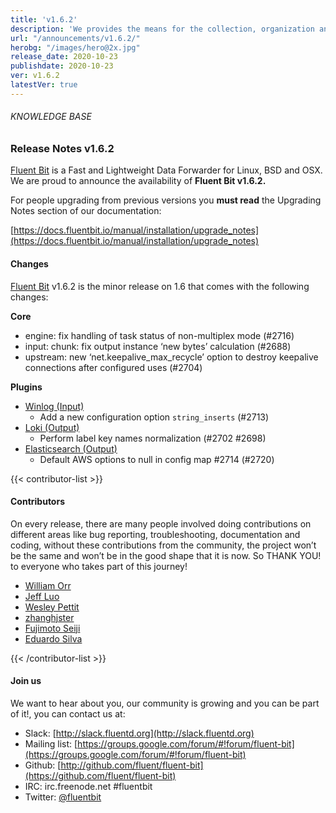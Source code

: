 ```yaml
---
title: 'v1.6.2'
description: 'We provides the means for the collection, organization and computerized retrieval of knowledgeand Lightweight Data Forwarder for Linux, BSD and OSX. We are proud to announce the availability of Fluent Bit v1.6.2.'
url: "/announcements/v1.6.2/"
herobg: "/images/hero@2x.jpg"
release_date: 2020-10-23
publishdate: 2020-10-23
ver: v1.6.2
latestVer: true
---
```


###### KNOWLEDGE BASE

### Release Notes v1.6.2

[Fluent Bit](https://fluentbit.io/) is a Fast and Lightweight Data Forwarder for Linux, BSD and OSX. We are proud to announce the availability of **Fluent Bit v1.6.2.**

For people upgrading from previous versions you **must read** the Upgrading Notes section of our documentation:

[https://docs.fluentbit.io/manual/installation/upgrade_notes](https://docs.fluentbit.io/manual/installation/upgrade_notes)

#### Changes

[Fluent Bit](https://fluentbit.io) v1.6.2 is the minor release on 1.6 that comes with the following changes:


**Core**

* engine: fix handling of task status of non-multiplex mode (#2716)
* input: chunk: fix output instance ‘new bytes’ calculation (#2688)
* upstream: new ‘net.keepalive_max_recycle’ option to destroy keepalive connections after configured uses (#2704)


**Plugins**

* [Winlog (Input)](https://docs.fluentbit.io/manual/pipeline/inputs/winlog/)
  * Add a new configuration option `string_inserts` (#2713)
* [Loki (Output)](https://docs.fluentbit.io/manual/pipeline/outputs/loki/)
  * Perform label key names normalization (#2702 #2698)
* [Elasticsearch (Output)](https://docs.fluentbit.io/manual/pipeline/outputs/es/)
  * Default AWS options to null in config map #2714 (#2720)


{{< contributor-list >}}

#### Contributors

On every release, there are many people involved doing contributions on different areas like bug reporting, troubleshooting, documentation and coding, without these contributions from the community, the project won’t be the same and won’t be in the good shape that it is now. So THANK YOU! to everyone who takes part of this journey!

* [William Orr](https://github.com/worr)
* [Jeff Luo](https://github.com/JeffLuoo)
* [Wesley Pettit](https://github.com/PettitWesley)
* [zhanghjster](https://github.com/zhanghjster)
* [Fujimoto Seiji](https://github.com/fujimotos)
* [Eduardo Silva](https://github.com/edsiper)

{{< /contributor-list >}}

#### Join us

We want to hear about you, our community is growing and you can be part of it!, you can contact us at:

* Slack: [http://slack.fluentd.org](http://slack.fluentd.org)
* Mailing list: [https://groups.google.com/forum/#!forum/fluent-bit](https://groups.google.com/forum/#!forum/fluent-bit)
* Github: [http://github.com/fluent/fluent-bit](https://github.com/fluent/fluent-bit)
* IRC: irc.freenode.net #fluentbit
* Twitter: [@fluentbit](https://twitter.com/fluentbit)